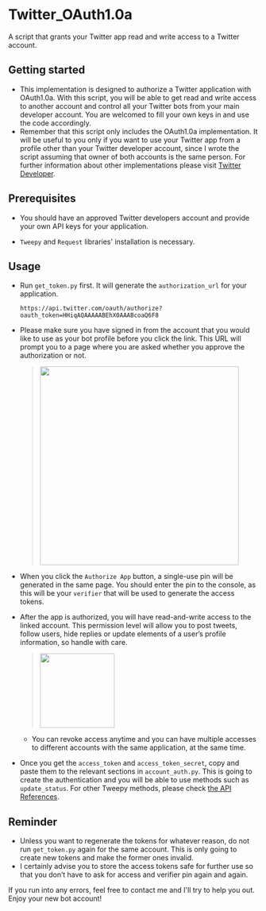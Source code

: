 # Twitter_OAuth1.0a
A script that grants your Twitter app read and write access to a Twitter account. 

## Getting started

- This implementation is designed to authorize a Twitter application with OAuth1.0a. With this script, you will be able to get read and write access to another account and control all your Twitter bots from your main developer account. You are welcomed to fill your own keys in and use the code accordingly.
- Remember that this script only includes the OAuth1.0a implementation. It will be useful to you only if you want to use your Twitter app from a profile other than your Twitter developer account, since I wrote the script assuming that owner of both accounts is the same person. For further information about other implementations please visit [Twitter Developer](https://developer.twitter.com/en/docs/ "Twitter Developer Documentations").

## Prerequisites
- You should have an approved Twitter developers account and provide your own API keys for your application.

- `Tweepy` and `Request` libraries' installation is necessary.

## Usage
- Run `get_token.py` first. It will generate the `authorization_url` for your application.
    ```
    https://api.twitter.com/oauth/authorize?oauth_token=HHiqAQAAAAABEhX0AAABcoaQ6F8 
    ```
- Please make sure you have signed in from the account that you would like to use as your bot profile before you click the link. This URL will prompt you to a page where you are asked whether you approve the authorization or not. 
   > <img src="https://i.hizliresim.com/EjVzyV.png" height="400" />

- When you click the `Authorize App` button, a single-use pin will be generated in the same page. You should enter the pin to the console, as this will be your `verifier` that will be used to generate the access tokens.
     
- After the app is authorized, you will have read-and-write access to the linked account. This permission level will allow you to post tweets, follow users, hide replies or update elements of a user’s profile information, so handle with care.  
    
    > <img src="https://i.hizliresim.com/ZZqBpx.png" height="150" />
    - You can revoke access anytime and you can have multiple accesses to different accounts with the same application, at the same time.

- Once you get the `access_token` and `access_token_secret`, copy and paste them to the relevant sections in `account_auth.py`. This is going to create the authentication and you will be able to use methods such as `update_status`. For other Tweepy methods, please check [ the API References](http://docs.tweepy.org/en/v3.8.0/api.html).

## Reminder
- Unless you want to regenerate the tokens for whatever reason, do not run `get_token.py` again for the same account. This is only going to create new tokens and make the former ones invalid. 
- I certainly advise you to store the access tokens safe for further use so that you don’t have to ask for access and verifier pin again and again. 

If you run into any errors, feel free to contact me and I'll try to help you out.
Enjoy your new bot account!
